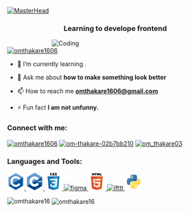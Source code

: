 [![MasterHead](https://raw.githubusercontent.com/omthakare16/omthakare16/main/darling%20(1640%20%C3%97%20800px).png)](https://github.com/omthakare16)

<h3 align="center">Learning to develope frontend</h3>
<img  align="right" alt="Coding" width="400" src="https://i.pinimg.com/originals/a4/51/39/a451393c169a91586312551109361064.gif">

<p align="left"> <a href="https://twitter.com/omthakare1606" target="blank"><img src="https://img.shields.io/twitter/follow/omthakare1606?logo=twitter&style=for-the-badge" alt="omthakare1606" /></a> </p>

- 🌱 I’m currently learning .

- 💬 Ask me about **how to make something look better**

- 📫 How to reach me **omthakare1606@gmail.com**

- ⚡ Fun fact **I am not unfunny.**

<h3 align="left">Connect with me:</h3>
<p align="left">
<a href="https://twitter.com/omthakare1606" target="blank"><img align="center" src="https://raw.githubusercontent.com/rahuldkjain/github-profile-readme-generator/master/src/images/icons/Social/twitter.svg" alt="omthakare1606" height="30" width="40" /></a>
<a href="https://linkedin.com/in/om-thakare-02b7bb210" target="blank"><img align="center" src="https://raw.githubusercontent.com/rahuldkjain/github-profile-readme-generator/master/src/images/icons/Social/linked-in-alt.svg" alt="om-thakare-02b7bb210" height="30" width="40" /></a>
<a href="https://instagram.com/om_thakare03" target="blank"><img align="center" src="https://raw.githubusercontent.com/rahuldkjain/github-profile-readme-generator/master/src/images/icons/Social/instagram.svg" alt="om_thakare03" height="30" width="40" /></a>
</p>

<h3 align="left">Languages and Tools:</h3>
<p align="left"> <a href="https://www.cprogramming.com/" target="_blank" rel="noreferrer"> <img src="https://raw.githubusercontent.com/devicons/devicon/master/icons/c/c-original.svg" alt="c" width="40" height="40"/> </a> <a href="https://www.w3schools.com/cpp/" target="_blank" rel="noreferrer"> <img src="https://raw.githubusercontent.com/devicons/devicon/master/icons/cplusplus/cplusplus-original.svg" alt="cplusplus" width="40" height="40"/> </a> <a href="https://www.w3schools.com/css/" target="_blank" rel="noreferrer"> <img src="https://raw.githubusercontent.com/devicons/devicon/master/icons/css3/css3-original-wordmark.svg" alt="css3" width="40" height="40"/> </a> <a href="https://www.figma.com/" target="_blank" rel="noreferrer"> <img src="https://www.vectorlogo.zone/logos/figma/figma-icon.svg" alt="figma" width="40" height="40"/> </a> <a href="https://www.w3.org/html/" target="_blank" rel="noreferrer"> <img src="https://raw.githubusercontent.com/devicons/devicon/master/icons/html5/html5-original-wordmark.svg" alt="html5" width="40" height="40"/> </a> <a href="https://ifttt.com/" target="_blank" rel="noreferrer"> <img src="https://www.vectorlogo.zone/logos/ifttt/ifttt-ar21.svg" alt="ifttt" width="40" height="40"/> </a> <a href="https://www.python.org" target="_blank" rel="noreferrer"> <img src="https://raw.githubusercontent.com/devicons/devicon/master/icons/python/python-original.svg" alt="python" width="40" height="40"/> </a> </p>

<p><img align="left" src="https://github-readme-stats.vercel.app/api/top-langs?username=omthakare16&show_icons=true&theme=tokyonight&locale=en&layout=compact" alt="omthakare16" /></p>

<p>&nbsp;<img align="center" src="https://github-readme-stats.vercel.app/api?username=omthakare16&show_icons=true&theme=tokyonight&locale=en" alt="omthakare16" /></p>
